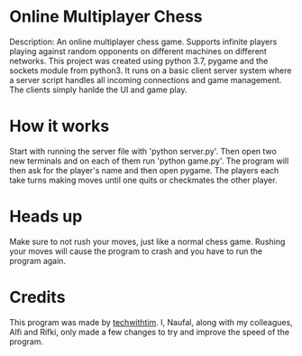 # Online Multiplayer Chess
Description: An online multiplayer chess game. Supports infinite players playing against random opponents on different machines on different networks. This project was created using python 3.7, pygame and the sockets module from python3. It runs on a basic client server system where a server script handles all incoming connections and game management. The clients simply hanlde the UI and game play.


# How it works
Start with running the server file with 'python server.py'. Then open two new terminals and on each of them run 'python game.py'. The program will then ask for the player's name and then open pygame. The players each take turns making moves until one quits or checkmates the other player.

# Heads up
Make sure to not rush your moves, just like a normal chess game. Rushing your moves will cause the program to crash and you have to run the program again.

# Credits
This program was made by <a href='https://github.com/techwithtim'>techwithtim</a>. I, Naufal, along with my colleagues, Alfi and Rifki, only made a few changes to try and improve the speed of the program.